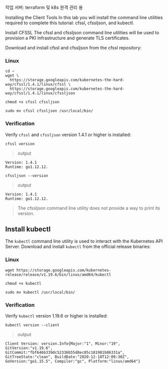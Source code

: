 작업 서버: terraform 및 k8s 원격 관리 용 

Installing the Client Tools
In this lab you will install the command line utilities required to complete this tutorial: cfssl, cfssljson, and kubectl.

Install CFSSL
The cfssl and cfssljson command line utilities will be used to provision a PKI Infrastructure and generate TLS certificates.

Download and install cfssl and cfssljson from the cfssl repository:

### Linux

```
cd ~
wget \
  https://storage.googleapis.com/kubernetes-the-hard-way/cfssl/1.4.1/linux/cfssl \
  https://storage.googleapis.com/kubernetes-the-hard-way/cfssl/1.4.1/linux/cfssljson
```

```
chmod +x cfssl cfssljson
```

```
sudo mv cfssl cfssljson /usr/local/bin/
```


### Verification

Verify `cfssl` and `cfssljson` version 1.4.1 or higher is installed:

```
cfssl version
```

> output

```
Version: 1.4.1
Runtime: go1.12.12.
```

```
cfssljson --version
```

> output

```
Version: 1.4.1
Runtime: go1.12.12.
```

> The cfssljson command line utility does not provide a way to print its version.

## Install kubectl

The `kubectl` command line utility is used to interact with the Kubernetes API Server. Download and install `kubectl` from the official release binaries:

### Linux

```
wget https://storage.googleapis.com/kubernetes-release/release/v1.19.6/bin/linux/amd64/kubectl
```

```
chmod +x kubectl
```

```
sudo mv kubectl /usr/local/bin/
```

### Verification

Verify `kubectl` version 1.19.6 or higher is installed:

```
kubectl version --client
```

> output

```
Client Version: version.Info{Major:"1", Minor:"19", GitVersion:"v1.19.6", GitCommit:"fbf646b339dc52336b55d8ec85c181981b86331a", GitTreeState:"clean", BuildDate:"2020-12-18T12:09:30Z", GoVersion:"go1.15.5", Compiler:"gc", Platform:"linux/amd64"}
```
